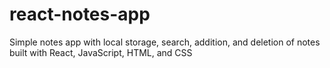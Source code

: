 # react-notes-app
Simple notes app with local storage, search, addition, and deletion of notes built with React, JavaScript, HTML, and CSS

